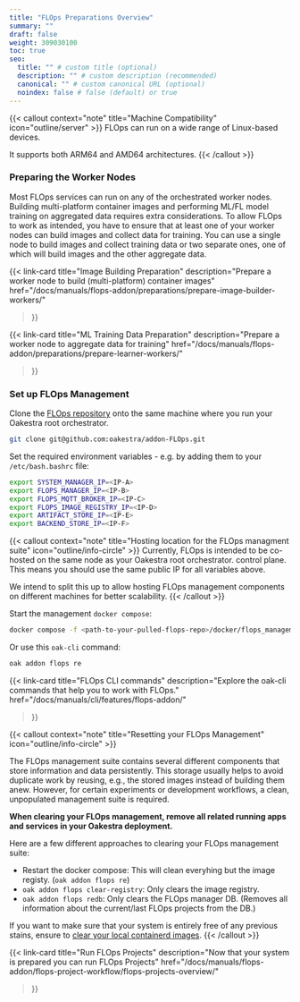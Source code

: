 ```yaml
---
title: "FLOps Preparations Overview"
summary: ""
draft: false
weight: 309030100
toc: true
seo:
  title: "" # custom title (optional)
  description: "" # custom description (recommended)
  canonical: "" # custom canonical URL (optional)
  noindex: false # false (default) or true
---
```


{{< callout context="note" title="Machine Compatibility" icon="outline/server" >}}
  FLOps can run on a wide range of Linux-based devices.

  It supports both ARM64 and AMD64 architectures.
{{< /callout >}}

### Preparing the Worker Nodes

Most FLOps services can run on any of the orchestrated worker nodes.
Building multi-platform container images and performing ML/FL model training on aggregated data requires extra considerations.
To allow FLOps to work as intended, you have to ensure that at least one of your worker nodes can build images and collect data for training.
You can use a single node to build images and collect training data or two separate ones, one of which will build images and the other aggregate data.

{{< link-card
  title="Image Building Preparation"
  description="Prepare a worker node to build (multi-platform) container images"
  href="/docs/manuals/flops-addon/preparations/prepare-image-builder-workers/"
>}}

{{< link-card
  title="ML Training Data Preparation"
  description="Prepare a worker node to aggregate data for training" 
  href="/docs/manuals/flops-addon/preparations/prepare-learner-workers/"
>}}

### Set up FLOps Management

Clone the [FLOps repository](https://github.com/oakestra/addon-FLOps) onto the same machine where you run your Oakestra root orchestrator.
```bash
git clone git@github.com:oakestra/addon-FLOps.git 
```

Set the required environment variables - e.g. by adding them to your `/etc/bash.bashrc` file:
```bash
export SYSTEM_MANAGER_IP=<IP-A>
export FLOPS_MANAGER_IP=<IP-B>
export FLOPS_MQTT_BROKER_IP=<IP-C>
export FLOPS_IMAGE_REGISTRY_IP=<IP-D>
export ARTIFACT_STORE_IP=<IP-E>
export BACKEND_STORE_IP=<IP-F>
```

{{< callout context="note" title="Hosting location for the FLOps managment suite" icon="outline/info-circle" >}}
  Currently, FLOps is intended to be co-hosted on the same node as your Oakestra root orchestrator.
control plane.
  This means you should use the same public IP for all variables above.

  We intend to split this up to allow hosting FLOps management components on different machines for better scalability.
{{< /callout >}}


Start the management `docker compose`:
```bash
docker compose -f <path-to-your-pulled-flops-repo>/docker/flops_management.docker_compose.yml up --build -d
```
Or use this `oak-cli` command:
```bash
oak addon flops re
```

{{< link-card
  title="FLOps CLI commands"
  description="Explore the oak-cli commands that help you to work with FLOps." 
  href="/docs/manuals/cli/features/flops-addon/"
>}}

{{< callout context="note" title="Resetting your FLOps Management" icon="outline/info-circle" >}}

  The FLOps management suite contains several different components that store information and data persistently.
  This storage usually helps to avoid duplicate work by reusing, e.g., the stored images instead of building them anew.
  However, for certain experiments or development workflows, a clean, unpopulated management suite is required.

  **When clearing your FLOps management, remove all related running apps and services in your Oakestra deployment.**

  Here are a few different approaches to clearing your FLOps management suite:
  - Restart the docker compose: This will clean everyhing but the image registy. (`oak addon flops re`)
  - `oak addon flops clear-registry`: Only clears the image registry.
  - `oak addon flops redb`: Only clears the FLOps manager DB. (Removes all information about the current/last FLOps projects from the DB.)

  If you want to make sure that your system is entirely free of any previous stains, ensure to [clear your local containerd images](/docs/manuals/cli/features/worker-node/).
{{< /callout >}}

{{< link-card
  title="Run FLOps Projects"
  description="Now that your system is prepared you can run FLOps Projects"
  href="/docs/manuals/flops-addon/flops-project-workflow/flops-projects-overview/"
>}}
